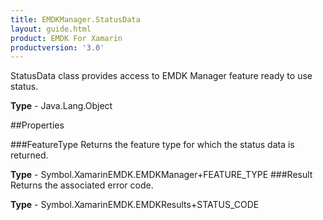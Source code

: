 ```yaml
---
title: EMDKManager.StatusData
layout: guide.html
product: EMDK For Xamarin 
productversion: '3.0' 
---
```

StatusData class provides access to EMDK Manager feature ready to use status.

**Type** - Java.Lang.Object

##Properties

###FeatureType
Returns the feature type for which the status data is returned.

**Type** - Symbol.XamarinEMDK.EMDKManager+FEATURE_TYPE
###Result
Returns the associated error code.

**Type** - Symbol.XamarinEMDK.EMDKResults+STATUS_CODE
